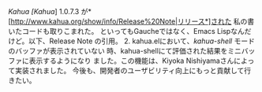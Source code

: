 *Kahua* *[Kahua*] 1.0.7.3 が*[http://www.kahua.org/show/info/Release%20Note|リリース*]された
私の書いたコードも取りこまれた。
といってもGaucheではなく、Emacs Lispなんだけど。以下、Release Note の引用。
 2. kahua.elにおいて、*kahua-shell* モードのバッファが表示されていない
    時、kahua-shellにて評価された結果をミニバッファに表示するようになり
    ました。この機能は、Kiyoka Nishiyamaさんによって実装されました。
今後も、開発者のユーザビリティ向上にもっと貢献して行きたい。
